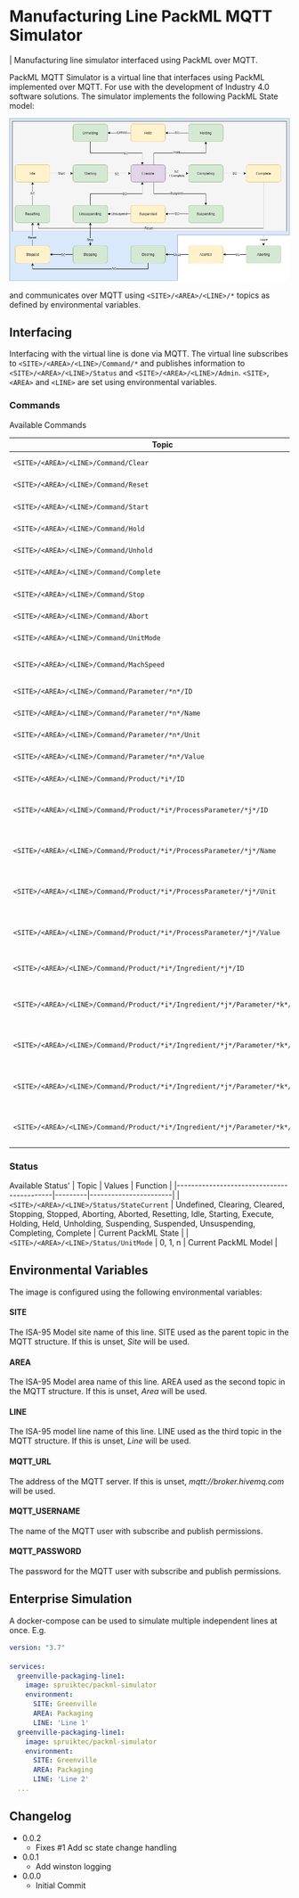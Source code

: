# Manufacturing Line PackML MQTT Simulator

| Manufacturing line simulator interfaced using PackML over MQTT.

PackML MQTT Simulator is a virtual line that interfaces using PackML implemented over MQTT. For use with the development of Industry 4.0 software solutions. The simulator implements the following PackML State model:

![](./docs/PackML-StateModel.png)

and communicates over MQTT using `<SITE>/<AREA>/<LINE>/*` topics as defined by environmental variables.

## Interfacing
Interfacing with the virtual line is done via MQTT. The virtual line subscribes to `<SITE>/<AREA>/<LINE>/Command/*` and publishes information to `<SITE>/<AREA>/<LINE>/Status` and `<SITE>/<AREA>/<LINE>/Admin`. `<SITE>`, `<AREA>` and `<LINE>` are set using environmental variables.

### Commands
Available Commands

| Topic                                                                         | Values  | Function                                      |
|-------------------------------------------------------------------------------|---------|-----------------------------------------------|
| `<SITE>/<AREA>/<LINE>/Command/Clear`                                          | 1, 0    | Clear Command                                 |
| `<SITE>/<AREA>/<LINE>/Command/Reset`                                          | 1, 0    | Reset Command                                 |
| `<SITE>/<AREA>/<LINE>/Command/Start`                                          | 1, 0    | Start Command                                 |
| `<SITE>/<AREA>/<LINE>/Command/Hold`                                           | 1, 0    | Hold Command                                  |
| `<SITE>/<AREA>/<LINE>/Command/Unhold`                                         | 1, 0    | Unhold Command                                |
| `<SITE>/<AREA>/<LINE>/Command/Complete`                                       | 1, 0    | Complete Command                              |
| `<SITE>/<AREA>/<LINE>/Command/Stop`                                           | 1, 0    | Stop Command                                  |
| `<SITE>/<AREA>/<LINE>/Command/Abort`                                          | 1, 0    | Abort Command                                 |
| `<SITE>/<AREA>/<LINE>/Command/UnitMode`                                       | Integer | Unit Mode Command                             |
| `<SITE>/<AREA>/<LINE>/Command/MachSpeed`                                      | Decimal | Machine Speed Command                         |
| `<SITE>/<AREA>/<LINE>/Command/Parameter/*n*/ID`                               | Integer | Parameter *n* ID                              |
| `<SITE>/<AREA>/<LINE>/Command/Parameter/*n*/Name`                             | String  | Parameter *n* Name                            |
| `<SITE>/<AREA>/<LINE>/Command/Parameter/*n*/Unit`                             | String  | Parameter *n* Unit                            |
| `<SITE>/<AREA>/<LINE>/Command/Parameter/*n*/Value`                            | Decimal | Parameter *n* Value                           |
| `<SITE>/<AREA>/<LINE>/Command/Product/*i*/ID`                                 | Integer | Product *n* ID                                |
| `<SITE>/<AREA>/<LINE>/Command/Product/*i*/ProcessParameter/*j*/ID`            | Integer | Product *i* Process Parameter *j* ID          |
| `<SITE>/<AREA>/<LINE>/Command/Product/*i*/ProcessParameter/*j*/Name`          | Integer | Product *i* Process Parameter *j* Name        |
| `<SITE>/<AREA>/<LINE>/Command/Product/*i*/ProcessParameter/*j*/Unit`          | Integer | Product *i* Process Parameter *j* Unit        |
| `<SITE>/<AREA>/<LINE>/Command/Product/*i*/ProcessParameter/*j*/Value`         | Integer | Product *i* Process Parameter *j* Value       |
| `<SITE>/<AREA>/<LINE>/Command/Product/*i*/Ingredient/*j*/ID`                  | Integer | Product *i* Ingredient *n* ID                 |
| `<SITE>/<AREA>/<LINE>/Command/Product/*i*/Ingredient/*j*/Parameter/*k*/ID`    | Integer | Product *i* Ingredient *j* Paramter *k* ID    |
| `<SITE>/<AREA>/<LINE>/Command/Product/*i*/Ingredient/*j*/Parameter/*k*/Name`  | Integer | Product *i* Ingredient *j* Paramter *k* Name  |
| `<SITE>/<AREA>/<LINE>/Command/Product/*i*/Ingredient/*j*/Parameter/*k*/Unit`  | Integer | Product *i* Ingredient *j* Paramter *k* Unit  |
| `<SITE>/<AREA>/<LINE>/Command/Product/*i*/Ingredient/*j*/Parameter/*k*/Value` | Integer | Product *i* Ingredient *j* Paramter *k* Value |

### Status
Available Status'
| Topic                                    | Values  | Function              |
|-------------------------------------------|---------|-----------------------|
| `<SITE>/<AREA>/<LINE>/Status/StateCurrent` | Undefined, Clearing, Cleared, Stopping, Stopped, Aborting, Aborted, Resetting, Idle, Starting, Execute, Holding, Held, Unholding, Suspending, Suspended, Unsuspending, Completing, Complete | Current PackML State |
| `<SITE>/<AREA>/<LINE>/Status/UnitMode` | 0, 1, n | Current PackML Model |

## Environmental Variables

The image is configured using the following environmental variables:

#### SITE
The ISA-95 Model site name of this line. SITE used as the parent topic in the MQTT structure. If this is unset, _Site_ will be used.

#### AREA
The ISA-95 Model area name of this line. AREA used as the second topic in the MQTT structure. If this is unset, _Area_ will be used.

#### LINE
The ISA-95 model line name of this line. LINE used as the third topic in the MQTT structure. If this is unset, _Line_ will be used.

#### MQTT_URL
The address of the MQTT server. If this is unset, _mqtt://broker.hivemq.com_ will be used.

#### MQTT_USERNAME
The name of the MQTT user with subscribe and publish permissions.

#### MQTT_PASSWORD
The password for the MQTT user with subscribe and publish permissions.

## Enterprise Simulation
A docker-compose can be used to simulate multiple independent lines at once. E.g.
```yml
version: "3.7"

services:
  greenville-packaging-line1:
    image: spruiktec/packml-simulator
    environment:
      SITE: Greenville
      AREA: Packaging
      LINE: 'Line 1'
  greenville-packaging-line1:
    image: spruiktec/packml-simulator
    environment:
      SITE: Greenville
      AREA: Packaging
      LINE: 'Line 2'
  ...
```

## Changelog

  - 0.0.2
    - Fixes #1 Add sc state change handling
  - 0.0.1
    - Add winston logging
  - 0.0.0
    - Initial Commit
